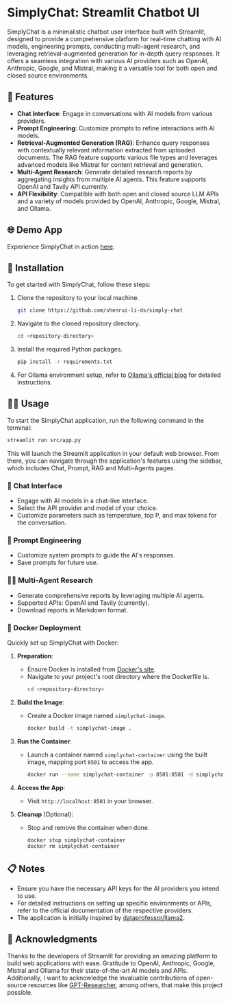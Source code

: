 # SimplyChat: Streamlit Chatbot UI
SimplyChat is a minimalistic chatbot user interface built with Streamlit, designed to provide a comprehensive platform for real-time chatting with AI models, engineering prompts, conducting multi-agent research, and leveraging retrieval-augmented generation for in-depth query responses. It offers a seamless integration with various AI providers such as OpenAI, Anthropic, Google, and Mistral, making it a versatile tool for both open and closed source environments.

## 🌟 Features
- **Chat Interface**: Engage in conversations with AI models from various providers.
- **Prompt Engineering**: Customize prompts to refine interactions with AI models.
- **Retrieval-Augmented Generation (RAG)**: Enhance query responses with contextually relevant information extracted from uploaded documents. The RAG feature supports various file types and leverages advanced models like Mistral for content retrieval and generation.
- **Multi-Agent Research**: Generate detailed research reports by aggregating insights from multiple AI agents. This feature supports OpenAI and Tavily API currently.
- **API Flexibility**: Compatible with both open and closed source LLM APIs and a variety of models provided by OpenAI, Anthropic, Google, Mistral, and Ollama.

## 🌐 Demo App

Experience SimplyChat in action [here](https://simply-chat.streamlit.app/).

## 💾 Installation

To get started with SimplyChat, follow these steps:
1. Clone the repository to your local machine.
    ```bash
    git clone https://github.com/shenrui-li-ds/simply-chat
    ```
2. Navigate to the cloned repository directory.
    ```bash
    cd <repository-directory>
    ```
3. Install the required Python packages.
    ```bash
    pip install -r requirements.txt
    ```
4. For Ollama environment setup, refer to [Ollama's official blog](https://ollama.com/blog) for detailed instructions.

## 🧑‍💻 Usage
To start the SimplyChat application, run the following command in the terminal:
```bash
streamlit run src/app.py
```
This will launch the Streamlit application in your default web browser. From there, you can navigate through the application's features using the sidebar, which includes Chat, Prompt, RAG and Multi-Agents pages.

### 💬 Chat Interface
- Engage with AI models in a chat-like interface.
- Select the API provider and model of your choice.
- Customize parameters such as temperature, top P, and max tokens for the conversation.

### 📝 Prompt Engineering
- Customize system prompts to guide the AI's responses.
- Save prompts for future use.

### 🕵️‍♂️ Multi-Agent Research
- Generate comprehensive reports by leveraging multiple AI agents.
- Supported APIs: OpenAI and Tavily (currently).
- Download reports in Markdown format.

### 🐳 Docker Deployment
Quickly set up SimplyChat with Docker:

1. **Preparation**:
   - Ensure Docker is installed from [Docker's site](https://www.docker.com/products/docker-desktop/).
   - Navigate to your project's root directory where the Dockerfile is.
     ```bash
     cd <repository-directory>
     ```

2. **Build the Image**:
   - Create a Docker image named `simplychat-image`.
     ```bash
     docker build -t simplychat-image .
     ```

3. **Run the Container**:
   - Launch a container named `simplychat-container` using the built image, mapping port `8501` to access the app.
     ```bash
     docker run --name simplychat-container -p 8501:8501 -d simplychat-image
     ```

4. **Access the App**:
   - Visit `http://localhost:8501` in your browser.

5. **Cleanup** (Optional):
   - Stop and remove the container when done.
     ```bash
     docker stop simplychat-container
     docker rm simplychat-container
     ```

## 📋 Notes
- Ensure you have the necessary API keys for the AI providers you intend to use.
- For detailed instructions on setting up specific environments or APIs, refer to the official documentation of the respective providers.
- The application is initially inspired by [dataprofessor/llama2](https://github.com/dataprofessor/llama2).

## 👏 Acknowledgments
Thanks to the developers of Streamlit for providing an amazing platform to build web applications with ease.
Gratitude to OpenAI, Anthropic, Google, Mistral and Ollama for their state-of-the-art AI models and APIs.
Additionally, I want to acknowledge the invaluable contributions of open-source resources like [GPT-Researcher](https://github.com/assafelovic/gpt-researcher), among others, that make this project possible.
